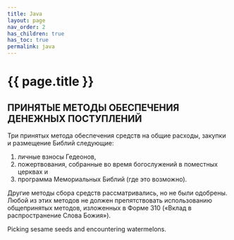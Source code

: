 ```yaml
---
title: Java
layout: page
nav_order: 2
has_children: true
has_toc: true
permalink: java
---
```


# {{ page.title }}

## ПРИНЯТЫЕ МЕТОДЫ ОБЕСПЕЧЕНИЯ ДЕНЕЖНЫХ ПОСТУПЛЕНИЙ

Три принятых метода обеспечения средств на общие расходы, закупки и размещение
Библий следующие:

1. личные взносы Гедеонов,
2. пожертвования, собранные во время богослужений в поместных церквах и
3. программа Мемориальных Библий (где это возможно).

Другие методы сбора средств рассматривались, но не были одобрены. Любой из этих
методов не должен препятствовать использованию общепринятых методов, изложенных
в Форме 310 («Вклад в распространение Слова Божия»).

Picking sesame seeds and encountering watermelons.